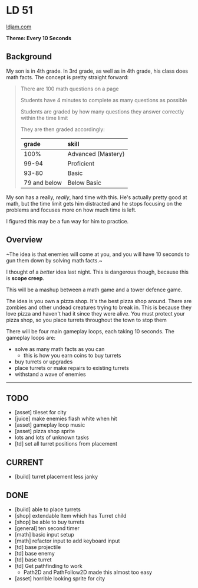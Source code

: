 # LD 51

[ldjam.com](https://ldjam.com/events/ludum-dare/51)

**Theme: Every 10 Seconds**

## Background

My son is in 4th grade.
In 3rd grade, as well as in 4th grade, his class does math facts.
The concept is pretty straight forward:

> There are 100 math questions on a page
> 
> Students have 4 minutes to complete as many questions as possible
> 
> Students are graded by how many questions they answer correctly within the time limit
> 
> They are then graded accordingly:
> 
> | grade        | skill              |
> |:-------------|:-------------------|
> | 100%         | Advanced (Mastery) |
> | 99-94        | Proficient         |
> | 93-80        | Basic              |
> | 79 and below | Below Basic        |

My son has a really, _really_, hard time with this.
He's actually pretty good at math, but the time limit gets him distracted and he stops focusing on the problems and focuses more on how much time is left.

I figured this may be a fun way for him to practice.

## Overview

~The idea is that enemies will come at you, and you will have 10 seconds to gun them down by solving math facts.~

I thought of a _better_ idea last night.
This is dangerous though, because this is **scope creep**.

This will be a mashup between a math game and a tower defence game.

The idea is you own a pizza shop.
It's the best pizza shop around.
There are zombies and other undead creatures trying to break in.
This is because they love pizza and haven't had it since they were alive.
You must protect your pizza shop, so you place turrets throughout the town to stop them

There will be four main gameplay loops, each taking 10 seconds.
The gameplay loops are:
* solve as many math facts as you can
  * this is how you earn coins to buy turrets
* buy turrets or upgrades
* place turrets or make repairs to existing turrets
* withstand a wave of enemies

---

## TODO

* [asset] tileset for city
* [juice] make enemies flash white when hit
* [asset] gameplay loop music
* [asset] pizza shop sprite
* lots and lots of unknown tasks
* [td] set all turret positions from placement

## CURRENT

* [build] turret placement less janky

## DONE

* [build] able to place turrets
* [shop] extendable Item which has Turret child
* [shop] be able to buy turrets
* [general] ten second timer
* [math] basic input setup
* [math] refactor input to add keyboard input
* [td] base projectile
* [td] base enemy
* [td] base turret
* [td] Get pathfinding to work
  * Path2D and PathFollow2D made this almost too easy
* [asset] horrible looking sprite for city


